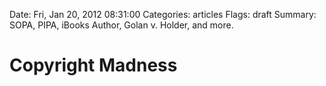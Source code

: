 Date: Fri, Jan 20, 2012 08:31:00
Categories: articles
Flags: draft
Summary: SOPA, PIPA, iBooks Author, Golan v. Holder, and more.

# Copyright Madness

